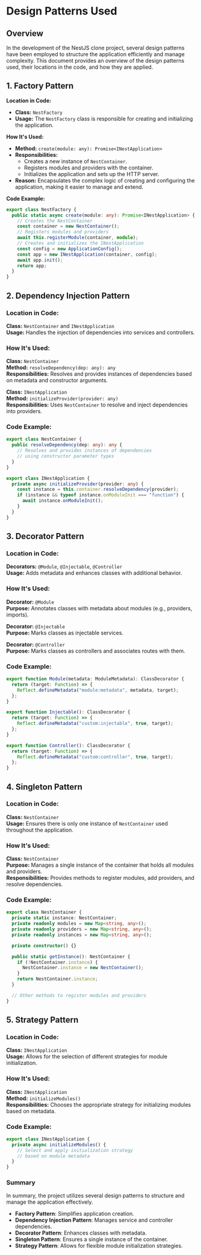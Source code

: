 # Design Patterns Used

## Overview

In the development of the NestJS clone project, several design patterns have been employed to structure the application
efficiently and manage complexity. This document provides an overview of the design patterns used, their locations in
the code, and how they are applied.

## 1. Factory Pattern

**Location in Code:**

- **Class:** `NestFactory`
- **Usage:** The `NestFactory` class is responsible for creating and initializing the application.

**How It's Used:**

- **Method:** `create(module: any): Promise<INestApplication>`
- **Responsibilities:**
  - Creates a new instance of `NestContainer`.
  - Registers modules and providers with the container.
  - Initializes the application and sets up the HTTP server.
- **Reason:** Encapsulates the complex logic of creating and configuring the application, making it easier to manage and
  extend.

**Code Example:**

```typescript
export class NestFactory {
  public static async create(module: any): Promise<INestApplication> {
    // Creates the NestContainer
    const container = new NestContainer();
    // Registers modules and providers
    await this.registerModule(container, module);
    // Creates and initializes the INestApplication
    const config = new ApplicationConfig();
    const app = new INestApplication(container, config);
    await app.init();
    return app;
  }
}
```

## 2. Dependency Injection Pattern

### Location in Code:

**Class:** `NestContainer` and `INestApplication`  
**Usage:** Handles the injection of dependencies into services and controllers.

### How It's Used:

**Class:** `NestContainer`  
**Method:** `resolveDependency(dep: any): any`  
**Responsibilities:** Resolves and provides instances of dependencies based on metadata and constructor arguments.

**Class:** `INestApplication`  
**Method:** `initializeProvider(provider: any)`  
**Responsibilities:** Uses `NestContainer` to resolve and inject dependencies into providers.

### Code Example:

```typescript
export class NestContainer {
  public resolveDependency(dep: any): any {
    // Resolves and provides instances of dependencies
    // using constructor parameter types
  }
}

export class INestApplication {
  private async initializeProvider(provider: any) {
    const instance = this.container.resolveDependency(provider);
    if (instance && typeof instance.onModuleInit === "function") {
      await instance.onModuleInit();
    }
  }
}
```

## 3. Decorator Pattern

### Location in Code:

**Decorators:** `@Module`, `@Injectable`, `@Controller`  
**Usage:** Adds metadata and enhances classes with additional behavior.

### How It's Used:

**Decorator:** `@Module`  
**Purpose:** Annotates classes with metadata about modules (e.g., providers, imports).

**Decorator:** `@Injectable`  
**Purpose:** Marks classes as injectable services.

**Decorator:** `@Controller`  
**Purpose:** Marks classes as controllers and associates routes with them.

### Code Example:

```typescript
export function Module(metadata: ModuleMetadata): ClassDecorator {
  return (target: Function) => {
    Reflect.defineMetadata("module:metadata", metadata, target);
  };
}

export function Injectable(): ClassDecorator {
  return (target: Function) => {
    Reflect.defineMetadata("custom:injectable", true, target);
  };
}

export function Controller(): ClassDecorator {
  return (target: Function) => {
    Reflect.defineMetadata("custom:controller", true, target);
  };
}
```

## 4. Singleton Pattern

### Location in Code:

**Class:** `NestContainer`  
**Usage:** Ensures there is only one instance of `NestContainer` used throughout the application.

### How It's Used:

**Class:** `NestContainer`  
**Purpose:** Manages a single instance of the container that holds all modules and providers.  
**Responsibilities:** Provides methods to register modules, add providers, and resolve dependencies.

### Code Example:

```typescript
export class NestContainer {
  private static instance: NestContainer;
  private readonly modules = new Map<string, any>();
  private readonly providers = new Map<string, any>();
  private readonly instances = new Map<string, any>();

  private constructor() {}

  public static getInstance(): NestContainer {
    if (!NestContainer.instance) {
      NestContainer.instance = new NestContainer();
    }
    return NestContainer.instance;
  }

  // Other methods to register modules and providers
}
```

## 5. Strategy Pattern

### Location in Code:

**Class:** `INestApplication`  
**Usage:** Allows for the selection of different strategies for module initialization.

### How It's Used:

**Class:** `INestApplication`  
**Method:** `initializeModules()`  
**Responsibilities:** Chooses the appropriate strategy for initializing modules based on metadata.

### Code Example:

```typescript
export class INestApplication {
  private async initializeModules() {
    // Select and apply initialization strategy
    // based on module metadata
  }
}
```

### Summary

In summary, the project utilizes several design patterns to structure and manage the application effectively.

- **Factory Pattern**: Simplifies application creation.
- **Dependency Injection Pattern**: Manages service and controller dependencies.
- **Decorator Pattern**: Enhances classes with metadata.
- **Singleton Pattern**: Ensures a single instance of the container.
- **Strategy Pattern**: Allows for flexible module initialization strategies.
